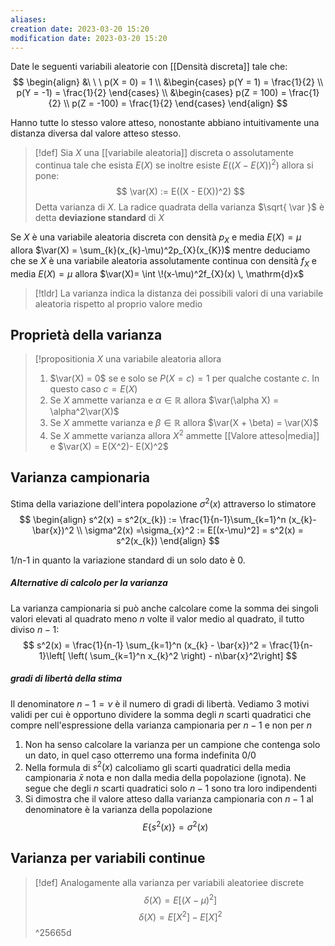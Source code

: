 ```yaml
---
aliases: 
creation date: 2023-03-20 15:20
modification date: 2023-03-20 15:20
---
```

Date le seguenti variabili aleatorie con [[Densità discreta]]  tale che:
$$ \begin{align}
&\ \ \ p(X = 0) = 1 \\
&\begin{cases}
p(Y = 1) = \frac{1}{2} \\
p(Y = -1) = \frac{1}{2}
\end{cases} \\
&\begin{cases}
p(Z = 100) = \frac{1}{2} \\
p(Z = -100) = \frac{1}{2}
\end{cases}
\end{align} $$

Hanno tutte lo stesso valore atteso, nonostante abbiano intuitivamente una distanza diversa dal valore atteso stesso.
>[!def]
>Sia $X$ una [[variabile aleatoria]] discreta o assolutamente continua tale che esista $E(X)$ se inoltre esiste $E((X - E(X))^2)$ allora si pone:
> $$
>\var(X) := E((X - E(X))^2)
>$$
>Detta varianza di $X$. La radice quadrata della varianza $\sqrt{ \var }$ è detta **deviazione standard** di $X$

Se $X$ è una variabile aleatoria discreta con densità $p_{X}$ e media $E(X) = \mu$ allora $\var(X) = \sum_{k}(x_{k}-\mu)^2p_{X}(x_{K})$ mentre deduciamo che se $X$ è una variabile aleatoria assolutamente continua con densità $f_{X}$ e media $E(X) = \mu$ allora $\var(X)= \int  \!(x-\mu)^2f_{X}(x) \, \mathrm{d}x$

>[!tldr]
>La varianza indica la distanza dei possibili valori di una variabile aleatoria rispetto al proprio valore medio

## Proprietà della varianza

>[!propositionia $X$ una variabile aleatoria allora
>1. $\var(X) = 0$ se e solo se $P(X = c) =1$ per qualche costante $c$. In questo caso $c = E(X)$
>2. Se $X$ ammette varianza e $\alpha \in \mathbb{R}$ allora $\var(\alpha X) = \alpha^2\var(X)$
>3. Se $X$ ammette varianza e $\beta \in \mathbb{R}$ allora $\var(X + \beta) = \var(X)$
>4. Se $X$ ammette varianza allora $X^2$ ammette [[Valore atteso|media]] e $\var(X) = E(X^2)- E(X)^2$

## Varianza campionaria
Stima della variazione dell'intera popolazione $\sigma^2(x)$ attraverso lo stimatore
$$ \begin{align}
s^2(x) = s^2(x_{k}) := \frac{1}{n-1}\sum_{k=1}^n (x_{k}-\bar{x})^2 \\
\sigma^2(x) =\sigma_{x}^2 := E[(x-\mu)^2] = s^2(x) = s^2(x_{k})
\end{align} $$

1/n-1 in quanto la variazione standard di un solo dato è 0.

##### Alternative di calcolo per la varianza
La varianza campionaria si può anche calcolare come la somma dei singoli valori elevati al quadrato meno $n$ volte il valor medio al quadrato, il tutto diviso $n-1$:
$$ s^2(x) = \frac{1}{n-1} \sum_{k=1}^n (x_{k} - \bar{x})^2 = \frac{1}{n-1}\left[ \left( \sum_{k=1}^n x_{k}^2 \right) - n\bar{x}^2\right] $$


##### gradi di libertà della stima
Il denominatore $n-1 = \nu$ è il numero di gradi di libertà.
Vediamo 3 motivi validi per cui è opportuno dividere la somma degli $n$ scarti quadratici che compre nell'espressione della varianza campionaria per $n-1$ e non per $n$

1. Non ha senso calcolare la varianza per un campione che contenga solo un dato, in quel caso otterremo una forma indefinita $0 / 0$
2. Nella formula di $s^2(x)$ calcoliamo gli scarti quadratici della media campionaria $\bar{x}$ nota e non dalla media della popolazione (ignota). Ne segue che degli $n$ scarti quadratici solo $n-1$ sono tra loro indipendenti
3. Si dimostra che il valore atteso dalla varianza campionaria con $n-1$ al denominatore è la varianza della popolazione
   $$ E \{ s^2 (x) \} = \sigma^2(x) $$

## Varianza per variabili continue

> [!def]
> Analogamente alla varianza per variabili aleatoriee discrete
> $$\delta(X) = E[(X-\mu)^2] $$
> $$ \delta(X) = E[X^2] - E[X]^2 $$ ^25665d